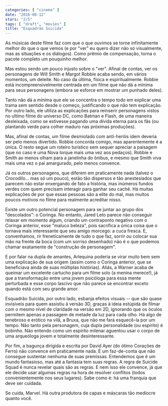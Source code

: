```yaml
---
categories: [ "cinema" ]
date: "2016-08-12"
stars: "2/5"
tags: [ "draft", "movies" ]
title: "Esquadrão Suicida"
---
```

As músicas deste filme faz com que o que ouvimos se torne infinitamente
melhor do que o que vemos (e por "ver" eu quero dizer não só
visualmente, mas as situações e os diálogos). Como prêmio de
compensação, torna o pacote completo um pouquinho melhor.

Mas estou sendo um pouco injusto sobre o "ver". Afinal de contas,
ver os personagens de Will Smith e Margot Robbie acaba sendo,
em vários momentos, um deleite. No caso da última, física e
espiritualmente. Robbie está incompreensivelmente centrada em um filme
que não dá a mínima para seus personagens (embora se esforce em
mostrar um punhado deles).

Tanto não dá a mínima que ele se concentra o tempo todo em explicar
uma trama sem sentido desde o começo, justificando o que não tem
explicação. Por outro lado, ele utiliza as explicações para reinserir
personagens vistos no ultimo filme do universo DC, como Batman e Flash,
de uma maneira desleixada, como se estivesse pagando uma dívida eterna
para os fãs (ou plantando verde para colher maduro nas próximas
produções).

Mas, afinal de contas, um filme desmiolado com anti-heróis idem deveria
ser pelo menos divertido. Robbie concorda comigo, mas aparentemente é a
única. O resto segue um roteiro turístico sem sequer apreciar a paisagem
(que no caso é uma Nova Iorque mais uma vez aos pedaços). Robbie e
Smith ao menos olham para a janelinha do ônibus, e mesmo que Smith viva
mais uma vez o pai amargurado, pelo menos convence.

Já os outros personagens, que diferem em praticamente nada (talvez o
Crocodilo... mas só um pouco), estão tão dispersos e tão anestesiados
que parecem não estar enxergando de fato a história, mas inúmeros
fundos verdes com quem precisam interagir para ganhar seu cachê. Há
muitas explicações de por que essas pessoas são a elite do mal,
mas muitos poucos motivos no filme para realmente acreditar nisso.

Existe um outro potencial personagem para se juntar ao grupo dos
"descolados": o Coringa. No entanto, Jared Leto parece não conseguir
relaxar em momento algum, criando um contraponto negativo com o Coringa
anterior, esse "maluco beleza", pois sacrifica a única coisa que
o tornava mais interessante que seu amigo morcego: a cuca fresca. E,
convenhamos, rir freneticamente de tudo o que faz, sorrir ou colocar sua
mão na frente da boca (com um sorriso desenhado) não é o que podemos
chamar exatamente de "construção de personagem".

E por falar na dupla de amantes, Arlequina poderia se virar muito bem
sem uma explicação de sua origem (assim como o Coringa anterior, que se
beneficiava ainda de suas múltiplas histórias). Aliás, a Warner acaba
de queimar um excelente cartucho para um filme solo (a menina merece!),
já que a transformação entre uma jovem psicóloga para essa mente
perturbada e esse corpo lascivo que não parece se encontrar exceto
quando está com seu grande amor.

Esquadrão Suicida, por outro lado, esbanja efeitos visuais -- que são
quase invisíveis para quem assistiu à versão 3D, graças à ideia
estúpida de filmar com o mesmo nível de claridade na versão em 2D,
ignorando que os óculos permitem apenas a passagem de metade da luz
para cada olho. Há algo de tenebroso e erótico na vilã, a Bruxa,
que não me fará esquecê-la por um tempo. Não tanto pela personagem,
cuja dupla personalidade (ou espírito) é bobinho. Não entendo como
um espírito milenar aguentou usar o corpo de uma arqueóloga jovem e
totalmente desinteressante.

Por fim, a bagunça dirigida e escrita por David Ayer (do ótimo
Corações de Ferro) não convence em praticamente nada. É
um faz-de-conta que não consegue sustentar nenhuma de suas
premissas. Entendemos que é um mundo fantasioso, mas até a fantasia
tem suas regras. A regra de Suicide Squad é nunca revelar quais são
as regras. E nem isso ele convence, já que ele decide usar algumas
regras na hora de resolver conflitos (todos convenientemente nos seus
lugares). Sabe como é: há uma franquia que deve ser cuidada.

Se cuida, Marvel. Há outra produtora de capas e máscaras tão medíocre
quanto você.
